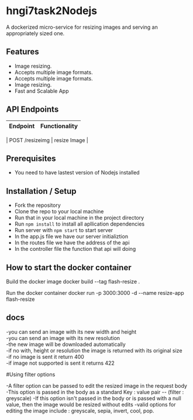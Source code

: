 # hngi7task2Nodejs
 A dockerized micro-service for resizing images and serving an appropriately sized one.

## Features
- Image resizing.
- Accepts multiple image formats.
- Accepts multiple image formats.
- Image resizing.
- Fast and Scalable App

## API Endpoints
| Endpoint | Functionality |
| ----------- | ----------- |

| POST /resizeimg | resize Image |

## Prerequisites
- You need to have lastest version of Nodejs installed
  
## Installation / Setup
- Fork the repository 
- Clone the repo to your local machine 
- Run that in your local machine in the project directory 
- Run `npm install` to install all apllication dependencies
- Run server with `npm start` to start server
- In the app.js file we have our server initializtion
- In the routes file we have the address of the api 
- In the controller file the function that api will doing 
## How to start the docker container


Build the docker image
docker build --tag flash-resize .

Run the docker container
docker run -p 3000:3000 -d --name resize-app flash-resize


## docs
-you can send an image with its new width and height \
-you can send an image with its new resolution \
-the new image will be downloaded automatically \
-if no with, height or resolution the image is returned with its original size \
-if no image is sent it return 400 \
-if image not supported is sent it returns 422

#Using filter options

-A filter option can be passed to edit the resized image in the request body 
-This option is passed in the body as a standard Key : value pair -- (filter : greyscale)
-If this option isn't passed in the body or is passed with a null value, then the image would be resized without edits
-valid options for editing the image include : greyscale, sepia, invert, cool, pop.
